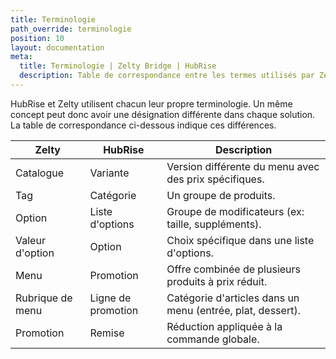 ```yaml
---
title: Terminologie
path_override: terminologie
position: 10
layout: documentation
meta:
  title: Terminologie | Zelty Bridge | HubRise
  description: Table de correspondance entre les termes utilisés par Zelty et HubRise pour le même concept. Connectez vos apps et synchronisez vos données.
---
```


HubRise et Zelty utilisent chacun leur propre terminologie. Un même concept peut donc avoir une désignation différente dans chaque solution. La table de correspondance ci-dessous indique ces différences.

| Zelty            | HubRise            | Description                                                |
| ---------------- | ------------------ | ---------------------------------------------------------- |
| Catalogue        | Variante           | Version différente du menu avec des prix spécifiques.      |
| Tag              | Catégorie          | Un groupe de produits.                                     |
| Option           | Liste d'options    | Groupe de modificateurs (ex: taille, suppléments).         |
| Valeur d'option  | Option             | Choix spécifique dans une liste d'options.                 |
| Menu             | Promotion          | Offre combinée de plusieurs produits à prix réduit.        |
| Rubrique de menu | Ligne de promotion | Catégorie d'articles dans un menu (entrée, plat, dessert). |
| Promotion        | Remise             | Réduction appliquée à la commande globale.                 |
